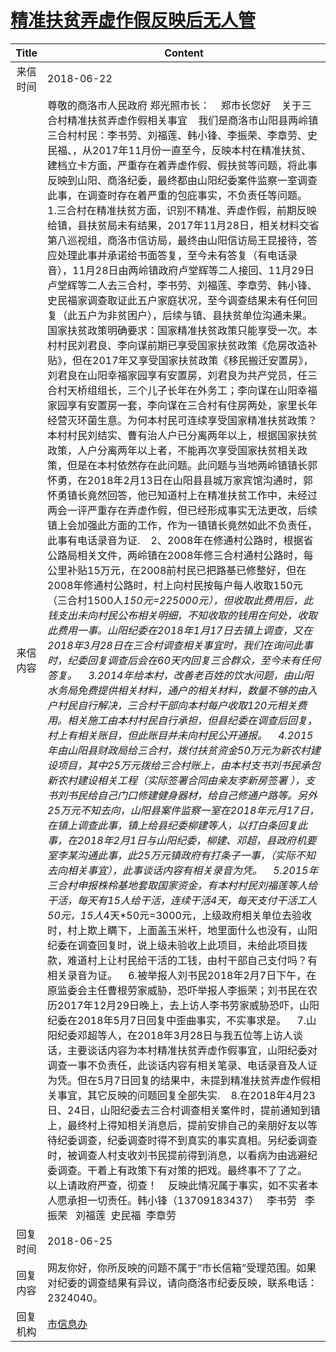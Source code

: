 # [精准扶贫弄虚作假反映后无人管](http://www.shangluo.gov.cn/zmhd/ldxxxx.jsp?urltype=leadermail.LeaderMailContentUrl&wbtreeid=1112&leadermailid=4779)

| Title |                                                                                                                                                                                                                                                                                                                                                                                                                                                                                                                                                                                                                                                                                                                                                                                                                                                                                                                                                                                                                                                                                                    Content                                                                                                                                                                                                                                                                                                                                                                                                                                                                                                                                                                                                                                                                                                                                                                                                                                                                                                                                                                                                                                                                                                    |
|:-----:|---------------------------------------------------------------------------------------------------------------------------------------------------------------------------------------------------------------------------------------------------------------------------------------------------------------------------------------------------------------------------------------------------------------------------------------------------------------------------------------------------------------------------------------------------------------------------------------------------------------------------------------------------------------------------------------------------------------------------------------------------------------------------------------------------------------------------------------------------------------------------------------------------------------------------------------------------------------------------------------------------------------------------------------------------------------------------------------------------------------------------------------------------------------------------------------------------------------------------------------------------------------------------------------------------------------------------------------------------------------------------------------------------------------------------------------------------------------------------------------------------------------------------------------------------------------------------------------------------------------------------------------------------------------------------------------------------------------------------------------------------------------------------------------------------------------------------------------------------------------------------------------------------------------------------------------------------------------------------------------------------------------------------------------------------------------------------------------------------------------------------------------------------------------------------------------------------------------|
| 来信时间  | 2018-06-22                                                                                                                                                                                                                                                                                                                                                                                                                                                                                                                                                                                                                                                                                                                                                                                                                                                                                                                                                                                                                                                                                                                                                                                                                                                                                                                                                                                                                                                                                                                                                                                                                                                                                                                                                                                                                                                                                                                                                                                                                                                                                                                                                                                                    |
| 来信内容  | 尊敬的商洛市人民政府 郑光照市长：    郑市长您好    关于三合村精准扶贫弄虚作假相关事宜    我们是商洛市山阳县两岭镇三合村村民：李书劳、刘福莲、韩小锋、李振荣、李章劳、史民福、，从2017年11月份一直至今，反映本村在精准扶贫、建档立卡方面，严重存在着弄虚作假、假扶贫等问题，将此事反映到山阳、商洛纪委，最终都由山阳纪委案件监察一室调查此事，在调查时存在着严重的包庇事实，不负责任等问题。    1.三合村在精准扶贫方面，识别不精准、弄虚作假，前期反映给镇，县扶贫局未有结果，2017年11月28日，相关材料交省第八巡视组，商洛市信访局，最终由山阳信访局王昆接待，答应处理此事并承诺给书面答复，至今未有答复（有电话录音），11月28日由两岭镇政府卢堂辉等二人接回、11月29日卢堂辉等二人去三合村，李书劳、刘福莲、李章劳、韩小锋、史民福家调查取证此五户家庭状况，至今调查结果未有任何回复（此五户为非贫困户），后续与镇、县扶贫单位沟通未果。国家扶贫政策明确要求：国家精准扶贫政策只能享受一次。本村村民刘君良、李向谋前期已享受国家扶贫政策《危房改造补贴》，但在2017年又享受国家扶贫政策《移民搬迁安置房》，刘君良在山阳幸福家园享有安置房，刘君良为共产党员，任三合村天桥组组长，三个儿子长年在外务工；李向谋在山阳幸福家园享有安置房一套，李向谋在三合村有住房两处，家里长年经营灭环菌生意。为何本村民可连续享受国家精准扶贫政策？本村村民刘结实、曹有治人户已分离两年以上，根据国家扶贫政策，人户分离两年以上者，不能再次享受国家扶贫相关政策，但是在本村依然存在此问题。此问题与当地两岭镇镇长郭怀勇，在2018年2月13日在山阳县县城万家宾馆沟通时，郭怀勇镇长竟然回答，他已知道村上在精准扶贫工作中，未经过两会一评严重存在弄虚作假，但已经形成事实无法更改，后续镇上会加强此方面的工作，作为一镇镇长竟然如此不负责任，此事有电话录音为证.    2、2008年在修通村公路时，根据省公路局相关文件，两岭镇在2008年修三合村通村公路时，每公里补贴15万元，在2008前村民已把路基已修整好，但在2008年修通村公路时，村上向村民按每户每人收取150元（三合村1500人*150元=225000元），但收取此费用后，此钱支出未向村民公布相关明细，不知收取的钱用在何处，收取此费用一事。山阳纪委在2018年1月17日去镇上调查，又在2018年3月28日在三合村调查相关事宜时，我们在询问此事时，纪委回复调查后会在60天内回复三合群众，至今未有任何答复。    3.2014年给本村，改善老百姓的饮水问题，由山阳水务局免费提供相关材料，通户的相关材料，数量不够的由入户村民自行解决，三合村干部向本村每户收取120元相关费用。相关施工由本村村民自行承担，但县纪委在调查后回复，村上有相关账目，但此账目并未向村民公开通报。    4.2015年由山阳县财政局给三合村，拨付扶贫资金50万元为新农村建设项目，其中25万元拨给三合村账上，由本村支书刘书民承包新农村建设相关工程（实际签署合同由亲友李新房签署 ），支书刘书民给自己门口修建健身器材，给自己修通户路等。另外25万元不知去向，山阳县案件监察一室在2018年元月17日，在镇上调查此事，镇上给县纪委柳建等人，以打白条回复此事，在2018年2月1日与山阳纪委，柳建、邓超，县政府机要室李某沟通此事，此25万元镇政府有打条子一事，（实际不知去向相关事宜），此事谈话内容有相关录音为凭。    5.2015年三合村申报株柃基地套取国家资金，有本村村民刘福莲等人给干活，每天有15人给干活，连续干活4天，每天支付干活工人50元，15人*4天*50元=3000元，上级政府相关单位去验收时，村上欺上瞒下，上面盖玉米杆，地里面什么也没有，山阳纪委在调查回复时，说上级未验收上此项目，未给此项目拨款，难道村上让村民给干活的工钱，由村干部自己支付吗？有相关录音为证。    6.被举报人刘书民2018年2月7日下午，在原监委会主任曹根劳家威胁，恐吓举报人李振荣；刘书民在农历2017年12月29日晚上，去上访人李书劳家威胁恐吓，山阳纪委在2018年5月7日回复中歪曲事实，不实事求是。    7.山阳纪委邓超等人，在2018年3月28日与我五位等上访人谈话，主要谈话内容为本村精准扶贫弄虚作假事宜，山阳纪委对调查一事不负责任，此谈话内容有相关笔录、电话录音及人证为凭。但在5月7日回复的结果中，未提到精准扶贫弄虚作假相关事宜，其它反映的问题回复全部失实.    8.在2018年4月23日、24日，山阳纪委去三合村调查相关案件时，提前通知到镇上，最终村上得知相关消息后，提前安排自己的亲朋好友以等待纪委调查，纪委调查时得不到真实的事实真相。另纪委调查时，被调查人村支收刘书民提前得到消息，以看病为由逃避纪委调查。干着上有政策下有对策的把戏。最终事不了了之。    以上请政府严查，彻查！    反映此情况属于事实，如不实者本人愿承担一切责任。韩小锋（13709183437）   李书劳   李振荣   刘福莲  史民福  李章劳 |
| 回复时间  | 2018-06-25                                                                                                                                                                                                                                                                                                                                                                                                                                                                                                                                                                                                                                                                                                                                                                                                                                                                                                                                                                                                                                                                                                                                                                                                                                                                                                                                                                                                                                                                                                                                                                                                                                                                                                                                                                                                                                                                                                                                                                                                                                                                                                                                                                                                    |
| 回复内容  | 网友你好，你所反映的问题不属于“市长信箱”受理范围。如果对纪委的调查结果有异议，请向商洛市纪委反映，联系电话：2324040。                                                                                                                                                                                                                                                                                                                                                                                                                                                                                                                                                                                                                                                                                                                                                                                                                                                                                                                                                                                                                                                                                                                                                                                                                                                                                                                                                                                                                                                                                                                                                                                                                                                                                                                                                                                                                                                                                                                                                                                                                                                                                                                                               |
| 回复机构  | [市信息办](../../category/agencies/市信息办.md)                                                                                                                                                                                                                                                                                                                                                                                                                                                                                                                                                                                                                                                                                                                                                                                                                                                                                                                                                                                                                                                                                                                                                                                                                                                                                                                                                                                                                                                                                                                                                                                                                                                                                                                                                                                                                                                                                                                                                                                                                                                                                                                                                                       |